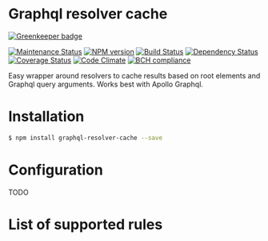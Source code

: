 
Graphql resolver cache
==============================

[![Greenkeeper badge](https://badges.greenkeeper.io/Intellicode/graphql-resolver-cache.svg)](https://greenkeeper.io/)

[![Maintenance Status][status-image]][status-url] [![NPM version][npm-image]][npm-url] [![Build Status][travis-image]][travis-url] [![Dependency Status][deps-image]][deps-url] [![Coverage Status][coverage-image]][coverage-url] [![Code Climate][climate-image]][climate-url] [![BCH compliance][bettercode-image]][bettercode-url] 

Easy wrapper around resolvers to cache results based on root elements and Graphql query arguments. Works best with Apollo Graphql.

# Installation

```sh
$ npm install graphql-resolver-cache --save
```

# Configuration

TODO

# List of supported rules

[npm-url]: https://npmjs.org/package/graphql-resolver-cache
[npm-image]: http://img.shields.io/npm/v/graphql-resolver-cache.svg?style=flat-square

[travis-url]: https://travis-ci.org/Intellicode/graphql-resolver-cache
[travis-image]: http://img.shields.io/travis/Intellicode/graphql-resolver-cache/master.svg?style=flat-square

[deps-url]: https://david-dm.org/Intellicode/graphql-resolver-cache
[deps-image]: https://img.shields.io/david/dev/Intellicode/graphql-resolver-cache.svg?style=flat-square

[coverage-url]: https://coveralls.io/r/Intellicode/graphql-resolver-cache?branch=master
[coverage-image]: http://img.shields.io/coveralls/Intellicode/graphql-resolver-cache/master.svg?style=flat-square

[climate-url]: https://codeclimate.com/github/Intellicode/graphql-resolver-cache
[climate-image]: http://img.shields.io/codeclimate/github/Intellicode/graphql-resolver-cache.svg?style=flat-square

[status-url]: https://github.com/Intellicode/graphql-resolver-cache/pulse
[status-image]: http://img.shields.io/badge/status-maintained-brightgreen.svg?style=flat-square

[bettercode-image]: https://bettercodehub.com/edge/badge/Intellicode/graphql-resolver-cache
[bettercode-url]: https://bettercodehub.com


